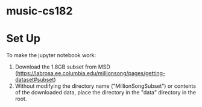 # music-cs182

# Set Up

To make the jupyter notebook work:
1) Download the 1.8GB subset from MSD (https://labrosa.ee.columbia.edu/millionsong/pages/getting-dataset#subset)
2) Without modifying the directory name ("MillionSongSubset") or contents of the downloaded data, place the directory in the "data" directory in the root. 
